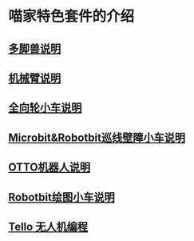 # 喵家特色套件的介绍
## [多脚兽说明](./duojiaoshou.md)
## [机械臂说明](./机械臂.md)
## [全向轮小车说明](./quanxiang.md)
## [Microbit&Robotbit巡线壁障小车说明](./Robotbit巡线避障.md)
## [OTTO机器人说明](./otto.md)
## [Robotbit绘图小车说明](./Robotbit绘图.md)
## [Tello 无人机编程](./Tello.md)

